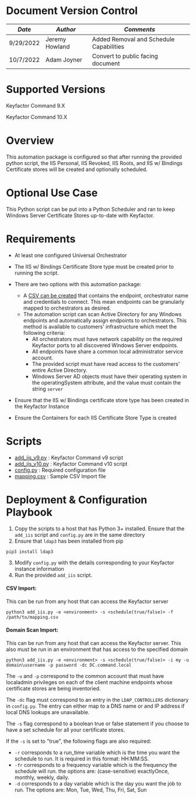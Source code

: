 # **Document Version Control**

| **_Date_** | **_Author_** | **_Comments_** |
|--|--|--|
| 9/29/2022 | Jeremy Howland | Added Removal and Schedule Capabilities |
| 10/7/2022 | Adam Joyner | Convert to public facing document | 


# **Supported Versions**

Keyfactor Command 9.X 

Keyfactor Command 10.X

# **Overview**
This automation package is configured so that after running the provided python script, the IIS Personal, IIS Revoked, IIS Roots, and IIS w/ Bindings Certificate stores will be created and optionally scheduled.

# **Optional Use Case**
This Python script can be put into a Python Scheduler and ran to keep Windows Server Certificate Stores up-to-date with Keyfactor.

# **Requirements**

* At least one configured Universal Orchestrator

* The IIS w/ Bindings Certificate Store type must be created prior to running the script.

* There are two options with this automation package: 

   * A [CSV can be created](mapping.csv) that contains the endpoint, orchestrator name and credentials to connect. This mean endpoints can be granularly mapped to orchestrators as desired. 
   * The automation script can scan Active Directory for any Windows endpoints and automatically assign endpoints to orchestrators. This method is available to customers' infrastructure which meet the following criteria: 
     *   All orchestrators must have network capability on the required Keyfactor ports to all discovered Windows Server endpoints.
     *   All endpoints have share a common local administrator service account.
     *   The provided script must have read access to the customers' entire Active Directory.
     *   Windows Server AD objects must have their operating system in the operatingSystem attribute, and the value must contain the string `server`
* Ensure that the IIS w/ Bindings certificate store type has been created in the Keyfactor Instance
* Ensure the Containers for each IIS Certificate Store Type is created

# **Scripts**
 * [add_iis_v9.py](add_iis_v9.py) : Keyfactor Command v9 script
 * [add_iis_v10.py](add_iis_v10.py) : Keyfactor Command v10 script
 * [config.py](config.py) : Required configuration file
 * [mapping.csv](mapping.csv) : Sample CSV Import file

# **Deployment & Configuration Playbook**

1.  Copy the scripts to a host that has Python 3+ installed. Ensure that the `add_iis` script and `config.py` are in the same directory
2.  Ensure that `ldap3` has been installed from pip
```
pip3 install ldap3
``` 
3. Modify `config.py` with the details corresponding to your Keyfactor instance information
4. Run the provided `add_iis` script. 
#### **CSV Import:**
This can be run from any host that can access the Keyfactor server
```
python3 add_iis.py -e <environment> -s <schedule(true/false)> -f /path/to/mapping.csv
```

#### **Domain Scan Import:**
This can be run from any host that can access the Keyfactor server. This also must be run in an environment that has access to the specified domain
```
python3 add_iis.py -e <environment> -s <schedule(true/false)> -i my -u domain\username -p password -dc DC.command.local
```
The `-u` and `-p` correspond to the common account that must have localadmin privileges on each of the client machine endpoints whose certificate stores are being inventoried.

The `-dc` flag must correspond to an entry in the `LDAP_CONTROLLERS` dictionary in `config.py`. The entry can either map to a DNS name or and IP address if local DNS lookups are unavailable.

The `-s` flag correspond to a boolean true or false statement if you choose to have a set schedule for all your certificate stores.

If the `-s` is set to "true", the following flags are also required: 
* `-r` corresponds to a run_time variable which is the time you want the schedule to run.  It is required in this format: HH:MM:SS.
* `-fr` corresponds to a frequency variable which is the frequency the schedule will run.  the  options are: (case-sensitive) exactlyOnce, monthly, weekly, daily.
* `-d` corresponds to a day variable which is the day you want the job to run.  The options are: Mon, Tue, Wed, Thu, Fri, Sat, Sun
